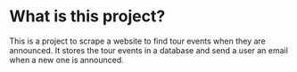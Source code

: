 # What is this project?

This is a project to scrape a website to find tour events when they are announced. It stores the tour events 
in a database and send a user an email when a new one is announced.